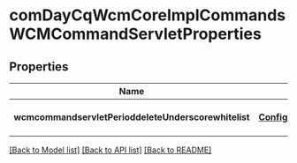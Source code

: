 # comDayCqWcmCoreImplCommandsWCMCommandServletProperties

## Properties
Name | Type | Description | Notes
------------ | ------------- | ------------- | -------------
**wcmcommandservletPerioddeleteUnderscorewhitelist** | [**ConfigNodePropertyArray**](ConfigNodePropertyArray.md) |  | [optional] [default to null]

[[Back to Model list]](../README.md#documentation-for-models) [[Back to API list]](../README.md#documentation-for-api-endpoints) [[Back to README]](../README.md)


